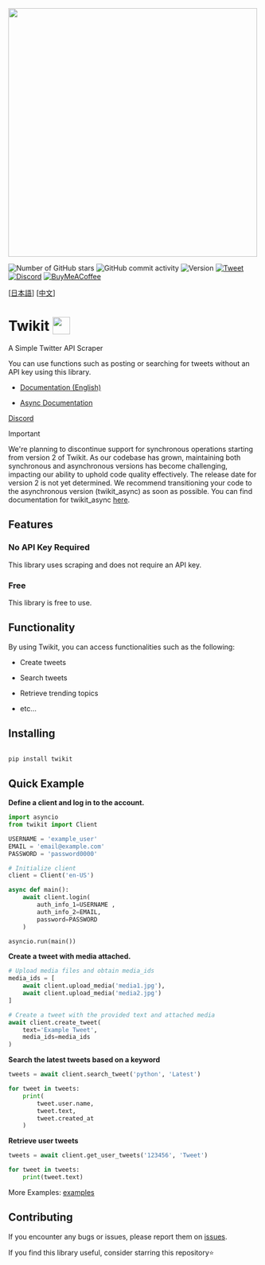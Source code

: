 <img src="https://i.imgur.com/iJe6rsZ.png"  width="500">



![Number of GitHub stars](https://img.shields.io/github/stars/d60/twikit)
![GitHub commit activity](https://img.shields.io/github/commit-activity/m/d60/twikit)
![Version](https://img.shields.io/pypi/v/twikit?label=PyPI)
[![Tweet](https://img.shields.io/twitter/url/http/shields.io.svg?style=social)](https://twitter.com/intent/tweet?text=Create%20your%20own%20Twitter%20bot%20for%20free%20with%20%22Twikit%22!%20%23python%20%23twitter%20%23twikit%20%23programming%20%23github%20%23bot&url=https%3A%2F%2Fgithub.com%2Fd60%2Ftwikit)
[![Discord](https://img.shields.io/badge/Discord-%235865F2.svg?style=for-the-badge&logo=discord&logoColor=white)](https://discord.gg/nCrByrr8cX)
[![BuyMeACoffee](https://img.shields.io/badge/-buy_me_a%C2%A0coffee-gray?logo=buy-me-a-coffee)](https://www.buymeacoffee.com/d60py)

[[日本語](https://github.com/d60/twikit/blob/main/README-ja.md)]
[[中文](https://github.com/d60/twikit/blob/main/README-zh.md)]

# Twikit <img height="35"  src="https://i.imgur.com/9HSdIl4.png"  valign="bottom">

A Simple Twitter API Scraper

You can use functions such as posting or searching for tweets without an API key using this library.

- [Documentation (English)](https://twikit.readthedocs.io/en/latest/twikit.html)

- [Async Documentation](https://twikit.readthedocs.io/en/latest/twikit.twikit_async.html)


[Discord](https://discord.gg/nCrByrr8cX)

> [!IMPORTANT]
> We're planning to discontinue support for synchronous operations starting from version 2 of Twikit. As our codebase has grown, maintaining both synchronous and asynchronous versions has become challenging, impacting our ability to uphold code quality effectively. The release date for version 2 is not yet determined. We recommend transitioning your code to the asynchronous version (twikit_async) as soon as possible. You can find documentation for twikit_async [here](https://twikit.readthedocs.io/en/latest/twikit.twikit_async.html).



## Features

### No API Key Required

This library uses scraping and does not require an API key.

### Free

This library is free to use.


## Functionality

By using Twikit, you can access functionalities such as the following:

-  Create tweets

-  Search tweets

-  Retrieve trending topics

- etc...



## Installing

```bash

pip install twikit

```



## Quick Example

**Define a client and log in to the account.**

```python
import asyncio
from twikit import Client

USERNAME = 'example_user'
EMAIL = 'email@example.com'
PASSWORD = 'password0000'

# Initialize client
client = Client('en-US')

async def main():
    await client.login(
        auth_info_1=USERNAME ,
        auth_info_2=EMAIL,
        password=PASSWORD
    )

asyncio.run(main())
```

**Create a tweet with media attached.**

```python
# Upload media files and obtain media_ids
media_ids = [
    await client.upload_media('media1.jpg'),
    await client.upload_media('media2.jpg')
]

# Create a tweet with the provided text and attached media
await client.create_tweet(
    text='Example Tweet',
    media_ids=media_ids
)

```

**Search the latest tweets based on a keyword**
```python
tweets = await client.search_tweet('python', 'Latest')

for tweet in tweets:
    print(
        tweet.user.name,
        tweet.text,
        tweet.created_at
    )
```

**Retrieve user tweets**
```python
tweets = await client.get_user_tweets('123456', 'Tweet')

for tweet in tweets:
    print(tweet.text)
```

More Examples: [examples](https://github.com/d60/twikit/tree/main/examples) <br>

## Contributing

If you encounter any bugs or issues, please report them on [issues](https://github.com/d60/twikit/issues).


If you find this library useful, consider starring this repository⭐️
